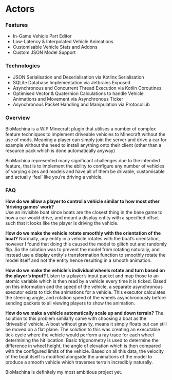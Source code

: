 # Actors

### Features
- In-Game Vehicle Part Editor
- Low-Latency & Interpolated Vehicle Animations
- Customisable Vehicle Stats and Addons
- Custom JSON Model Support

### Technologies
- JSON Serialisation and Deserialisation via Kotlinx Serialisation
- SQLite Database Implementation via Jetbrains Exposed
- Asynchronous and Concurrent Thread Execution via Kotlin Coroutines
- Optimised Vector & Quaternion Calculations to handle Vehicle Animations and Movement via Asynchronous Ticker
- Asynchronous Packet Handling and Manipulation via ProtocolLib

### Overview
BioMachina is a WIP Minecraft plugin that utilises a number of complex feature techniques to implement driveable vehicles to Minecraft without the use of mods. Meaning a player can simply join the server and drive a car for example without the need to install anything onto their client (other than a resource pack which is done automatically anyway)  

BioMachina represented many significant challenges due to the intended feature, that is to implement the ability to configure any number of vehicles of varying sizes and models and have all of them be drivable, customisable and actually ‘feel’ like you’re driving a vehicle.  

### FAQ

**How do we allow a player to control a vehicle similar to how most other ‘driving games’ work?**  
Use an invisible boat since boats are the closest thing in the base game to how a car would drive, and mount a display entity with a specified offset such that it looks like the player is driving the vehicle.  

**How do we make the vehicle rotate smoothly with the orientation of the boat?**
Normally, any entity in a vehicle rotates with the boat’s orientation, however I found that doing this caused the model to glitch out and randomly flip. So the solution was to prevent the model from rotating naturally, and instead use a display entity's transformation function to smoothly rotate the model itself and not the entity hence resulting in a smooth animation.  

**How do we make the vehicle’s individual wheels rotate and turn based on the player’s input?**
Listen to a player’s input packet and map those to an atomic variable which is then read by a vehicle every time it is ticked. Based on this information and the speed of the vehicle, a separate asynchronous executor exists to tick the animations for a vehicle. This executor calculates the steering angle, and rotation speed of the wheels asynchronously before sending packets to all viewing players to show the animation.  

**How do we make a vehicle automatically scale up and down terrain?**
The solution to this problem similarly came with choosing a boat as the ‘driveable’ vehicle. A boat without gravity, means it simply floats but can still be moved on a flat plane. The solution to this was creating an executable tick-cycle where the vehicle would perform a ray trace for each wheel determining the hit location. Basic trigonometry is used to determine the difference in wheel height, the angle of elevation which is then compared with the configured limits of the vehicle. Based on all this data, the velocity of the boat itself is modified alongside the animations of the model to produce a smooth vehicle which traverses terrain incredibly naturally.  

BioMachina is definitely my most ambitious project yet.  